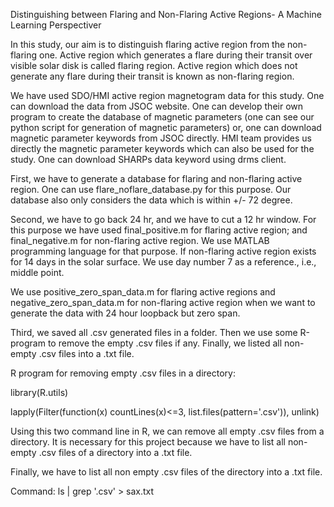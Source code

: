 Distinguishing between Flaring and Non-Flaring Active Regions- A Machine Learning Perspectiver

In this study, our aim is to distinguish flaring active region from the non-flaring one. Active region which generates a flare during their transit over visible solar disk is called flaring region. Active region which does not generate any flare during their transit is known as non-flaring region.

We have used SDO/HMI active region magnetogram data for this study. One can download the data from JSOC website. One can develop their own program to create the database of magnetic parameters (one can see our python script for generation of magnetic parameters) or, one can download magnetic parameter keywords from JSOC directly. HMI team provides us directly the magnetic parameter keywords which can also be used for the study. One can download SHARPs data keyword using drms client.  


First, we have to generate a database for flaring and non-flaring active region. One can use flare_noflare_database.py for this purpose. Our database also only considers the data which is within +/- 72 degree.

Second, we have to go back 24 hr, and we have to cut a 12 hr window. For this purpose we have used final_positive.m for flaring active region; and final_negative.m for non-flaring active region. We use MATLAB programming language for that purpose. If non-flaring active region exists for 14 days in the solar surface. We use day number 7 as a reference., i.e., middle point.

We use positive_zero_span_data.m for flaring active regions and negative_zero_span_data.m for non-flaring active region when we want to generate the data with 24 hour loopback but zero span.

Third, we saved all .csv generated files in a folder. Then we use some R-program to remove the empty .csv files if any. Finally, we listed all non-empty .csv files into a .txt file.

R program for removing empty .csv files in a directory:

library(R.utils)

lapply(Filter(function(x) countLines(x)<=3, list.files(pattern='.csv')), unlink)

Using this two command line in R, we can remove all empty .csv files from a directory. It is necessary for this project because we have to list all non-empty .csv files of a directory into a .txt file.

Finally, we have to list all non empty .csv files of the directory into a .txt file.

Command: ls | grep '.csv' > sax.txt
